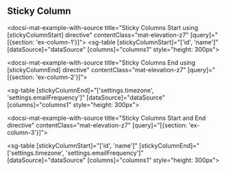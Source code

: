 ## Sticky Column

<docsi-mat-example-with-source title="Sticky Columns Start using [stickyColumnStart] directive" contentClass="mat-elevation-z7" [query]="[{section: 'ex-column-1'}]">
    <!--@sac-example:ex-column-1-->
  <sg-table [stickyColumnStart]="['id', 'name']"
            [dataSource]="dataSource"
            [columns]="columns1" style="height: 300px">
  </sg-table>
    <!--@sac-example:ex-column-1-->
</docsi-mat-example-with-source>

<docsi-mat-example-with-source title="Sticky Columns End using [stickyColumnEnd] directive" contentClass="mat-elevation-z7" [query]="[{section: 'ex-column-2'}]">
  <!--@sac-example:ex-column-2-->
  <sg-table [stickyColumnEnd]="['settings.timezone', 'settings.emailFrequency']"
            [dataSource]="dataSource"
            [columns]="columns1" style="height: 300px">
  </sg-table>
    <!--@sac-example:ex-column-2-->
</docsi-mat-example-with-source>

<docsi-mat-example-with-source title="Sticky Columns Start and End directive" contentClass="mat-elevation-z7" [query]="[{section: 'ex-column-3'}]">
  <!--@sac-example:ex-column-3-->
  <sg-table [stickyColumnStart]="['id', 'name']" [stickyColumnEnd]="['settings.timezone', 'settings.emailFrequency']"
            [dataSource]="dataSource"
            [columns]="columns1" style="height: 300px">
  </sg-table>
  <!--@sac-example:ex-column-3-->
</docsi-mat-example-with-source>
